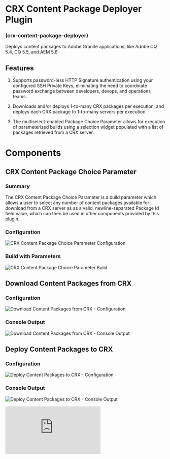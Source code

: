 CRX Content Package Deployer Plugin
===================================

### (crx-content-package-deployer)

Deploys content packages to Adobe Granite applications, like Adobe CQ 5.4, CQ 5.5, and AEM 5.6

Features
--------

1. Supports password-less HTTP Signature authentication using your configured SSH Private Keys, eliminating the need to
coordinate password exchange between developers, devops, and operations teams.

1. Downloads and/or deploys 1-to-many CRX packages per execution, and deploys each CRX package to 1-to-many servers per
execution

1. The multiselect-enabled Package Choice Parameter allows for execution of parameterized builds using a selection
widget populated with a list of packages retrieved from a CRX server.

# Components

## CRX Content Package Choice Parameter

### Summary

The CRX Content Package Choice Parameter is a build parameter which allows a user to select any number of content
packages available for download from a CRX server as as a valid, newline-separated Package Id field value, which can
then be used in other components provided by this plugin.

### Configuration



![CRX Content Package Choice Parameter Configuration](https://github.com/adamcin/crx-content-package-deployer/raw/master/src/site/resources/images/package-choice-parameter-config.png "CRX Content Package Choice Parameter Configuration")

### Build with Parameters

![CRX Content Package Choice Parameter Build](https://github.com/adamcin/crx-content-package-deployer/raw/master/src/site/resources/images/package-choice-parameter.png "CRX Content Package Choice Parameter Build")

## Download Content Packages from CRX

### Configuration

![Download Content Packages from CRX - Configuration](https://github.com/adamcin/crx-content-package-deployer/raw/master/src/site/resources/images/download-content-packages-config.png "Download Content Packages from CRX - Configuration")

### Console Output

![Download Content Packages from CRX - Console Output](https://github.com/adamcin/crx-content-package-deployer/raw/master/src/site/resources/images/download-content-packages-console.png "Download Content Packages from CRX - Console Output")

## Deploy Content Packages to CRX

### Configuration

![Deploy Content Packages to CRX - Configuration](https://github.com/adamcin/crx-content-package-deployer/raw/master/src/site/resources/images/deploy-content-packages-config.png "Deploy Content Packages to CRX - Configuration")

### Console Output

![Deploy Content Packages to CRX - Console Output](https://github.com/adamcin/crx-content-package-deployer/raw/master/src/site/resources/images/deploy-content-packages-console.png "Deploy Content Packages to CRX - Console Output")


[![Analytics](https://ga-beacon.appspot.com/UA-37073514-2/crx-content-package-deployer/blob/master/README.md)](https://github.com/igrigorik/ga-beacon)
